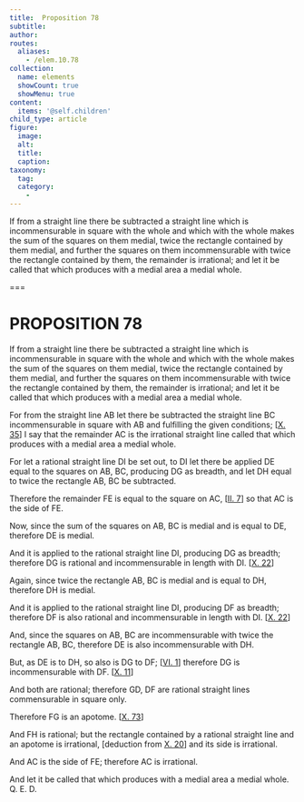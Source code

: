 ```yaml
---
title:  Proposition 78
subtitle: 
author:
routes:
  aliases:
    - /elem.10.78
collection:
  name: elements
  showCount: true
  showMenu: true
content:
  items: '@self.children'
child_type: article
figure:
  image:
  alt:
  title:
  caption:
taxonomy:
  tag:
  category:
    - 
---
```


<p>
       <hi rend="ital">If from a straight line there be subtracted a straight line which is incommensurable in square with the whole and which with the whole makes the sum of the squares on them medial, twice the rectangle contained by them medial, and further the squares on them incommensurable with twice the rectangle contained by them, the remainder is irrational; and let it be called</hi>
       <hi rend="bold">that which produces with a medial area a medial whole.</hi>
      </p>

===

<h1>PROPOSITION 78</h1>
<p>
       <span class="ital">If from a straight line there be subtracted a straight line which is incommensurable in square with the whole and which with the whole makes the sum of the squares on them medial, twice the rectangle contained by them medial, and further the squares on them incommensurable with twice the rectangle contained by them, the remainder is irrational; and let it be called</span>
       <span class="bold">that which produces with a medial area a medial whole.</span>
      </p>

<p>For from the straight line <span class="ital">AB</span> let there be subtracted the straight line <span class="ital">BC</span> incommensurable in square with <span class="ital">AB</span> and fulfilling the given conditions; [<a href="/elem.10.35">X. 35</a>]  I say that the remainder <span class="ital">AC</span> is the irrational straight line called <span class="bold">that which produces with a medial area a medial whole</span>. </p>

<p>For let a rational straight line <span class="ital">DI</span> be set out, to <span class="ital">DI</span> let there be applied <span class="ital">DE</span> equal to the squares on <span class="ital">AB</span>, <span class="ital">BC</span>, producing <span class="ital">DG</span> as breadth, and let <span class="ital">DH</span> equal to twice the rectangle <span class="ital">AB</span>, <span class="ital">BC</span> be subtracted. <pb n="166"/></p>

<p>Therefore the remainder <span class="ital">FE</span> is equal to the square on <span class="ital">AC</span>, [<a href="/elem.2.7">II. 7</a>] so that <span class="ital">AC</span> is the <quote>side</quote>
 of <span class="ital">FE</span>. </p>

<p>Now, since the sum of the squares on <span class="ital">AB</span>, <span class="ital">BC</span> is medial and is equal to <span class="ital">DE</span>, therefore <span class="ital">DE</span> is medial. </p>

<p>And it is applied to the rational straight line <span class="ital">DI</span>, producing <span class="ital">DG</span> as breadth; therefore <span class="ital">DG</span> is rational and incommensurable in length with <span class="ital">DI</span>. [<a href="/elem.10.22">X. 22</a>] </p>

<p>Again, since twice the rectangle <span class="ital">AB</span>, <span class="ital">BC</span> is medial and is equal to <span class="ital">DH</span>, therefore <span class="ital">DH</span> is medial. </p>

<p>And it is applied to the rational straight line <span class="ital">DI</span>, producing <span class="ital">DF</span> as breadth; therefore <span class="ital">DF</span> is also rational and incommensurable in length with <span class="ital">DI</span>. [<a href="/elem.10.22">X. 22</a>] </p>

<p>And, since the squares on <span class="ital">AB</span>, <span class="ital">BC</span> are incommensurable with twice the rectangle <span class="ital">AB</span>, <span class="ital">BC</span>, therefore <span class="ital">DE</span> is also incommensurable with <span class="ital">DH</span>. </p>

<p>But, as <span class="ital">DE</span> is to <span class="ital">DH</span>, so also is <span class="ital">DG</span> to <span class="ital">DF</span>; [<a href="/elem.6.1">VI. 1</a>] therefore <span class="ital">DG</span> is incommensurable with <span class="ital">DF</span>. [<a href="/elem.10.11">X. 11</a>] </p>

<p>And both are rational; therefore <span class="ital">GD</span>, <span class="ital">DF</span> are rational straight lines commensurable in square only. </p>

<p>Therefore <span class="ital">FG</span> is an apotome. [<a href="/elem.10.73">X. 73</a>] </p>

<p>And <span class="ital">FH</span> is rational; but the rectangle contained by a rational straight line and an apotome is irrational, [deduction from <a href="/elem.10.20">X. 20</a>] and its <quote>side</quote>
 is irrational. </p>

<p>And <span class="ital">AC</span> is the <quote>side</quote>
 of <span class="ital">FE</span>; therefore <span class="ital">AC</span> is irrational. </p>

<p>And let it be called <span class="bold">that which produces with a medial area a medial whole</span>. Q. E. D.<pb n="167"/></p>
